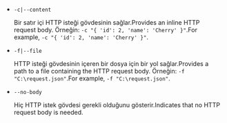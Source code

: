 * `-c|--content`

  <span data-ttu-id="42bc2-101">Bir satır içi HTTP isteği gövdesinin sağlar.</span><span class="sxs-lookup"><span data-stu-id="42bc2-101">Provides an inline HTTP request body.</span></span> <span data-ttu-id="42bc2-102">Örneğin: `-c "{ 'id': 2, 'name': 'Cherry' }"`.</span><span class="sxs-lookup"><span data-stu-id="42bc2-102">For example, `-c "{ 'id': 2, 'name': 'Cherry' }"`.</span></span>

* `-f|--file`

  <span data-ttu-id="42bc2-103">HTTP isteği gövdesinin içeren bir dosya için bir yol sağlar.</span><span class="sxs-lookup"><span data-stu-id="42bc2-103">Provides a path to a file containing the HTTP request body.</span></span> <span data-ttu-id="42bc2-104">Örneğin: `-f "C:\request.json"`.</span><span class="sxs-lookup"><span data-stu-id="42bc2-104">For example, `-f "C:\request.json"`.</span></span>

* `--no-body`

  <span data-ttu-id="42bc2-105">Hiç HTTP istek gövdesi gerekli olduğunu gösterir.</span><span class="sxs-lookup"><span data-stu-id="42bc2-105">Indicates that no HTTP request body is needed.</span></span>
